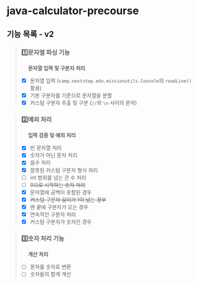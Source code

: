 # java-calculator-precourse

## 기능 목록 - v2

> ### 1️⃣문자열 파싱 기능
> &emsp; **문자열 입력 및 구분자 처리**
> - [x] 문자열 입력 (`camp.nextstep.edu.missionutils.Console`의 `readLine()` 활용)
> - [x] 기본 구분자를 기준으로 문자열을 분할
> - [x] 커스텀 구분자 추출 및 구분 (`//`와 `\n` 사이의 문자)

> ### 2️⃣예외 처리
> &emsp; **입력 검증 및 예외 처리**
> - [x] 빈 문자열 처리
> - [x] 숫자가 아닌 문자 처리
> - [x] 음수 처리
> - [x] 잘못된 커스텀 구분자 형식 처리
> - [ ] int 범위를 넘는 큰 수 처리
> - [ ] ~~0으로 시작하는 숫자 처리~~
> - [x] 문자열에 공백이 포함된 경우
> - [x] ~~커스텀 구분자 길이가 1이 넘는 경우~~
> - [x] 맨 끝에 구분자가 오는 경우
> - [x] 연속적인 구분자 처리
> - [x] 커스텀 구분자가 숫자인 경우

> ### 3️⃣숫자 처리 기능
> &emsp; **계산 처리**
> - [ ] 문자를 숫자로 변환
> - [ ] 숫자들의 합계 계산